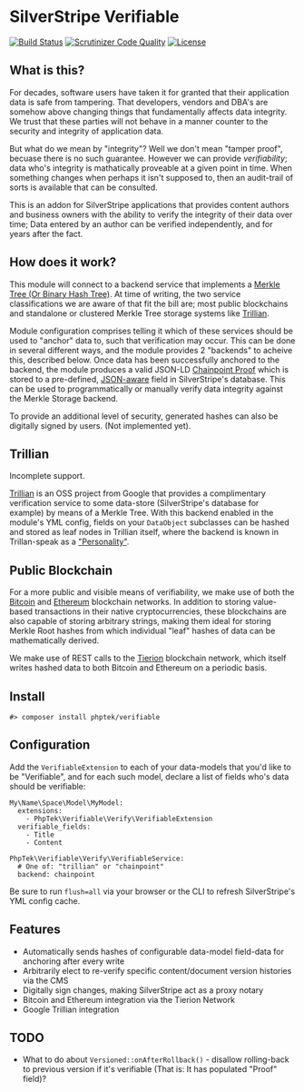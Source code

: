 # SilverStripe Verifiable

[![Build Status](https://api.travis-ci.org/phptek/silverstripe-verifiable.svg?branch=master)](https://travis-ci.org/phptek/silverstripe-verifiable)
[![Scrutinizer Code Quality](https://scrutinizer-ci.com/g/phptek/silverstripe-verifiable/badges/quality-score.png?b=master)](https://scrutinizer-ci.com/g/phptek/silverstripe-verifiable/?branch=master)
[![License](https://poser.pugx.org/phptek/verifiable/license.svg)](https://github.com/phptek/silverstripe-verifiable/blob/master/LICENSE.md)

## What is this?

For decades, software users have taken it for granted that their application data is safe from tampering. That developers, vendors and DBA's are somehow above changing things that fundamentally affects data integrity. We trust that these parties will not behave in a manner counter to the security and integrity of application data.

But what do we mean by "integrity"? Well we don't mean "tamper proof", becuase there is no such guarantee. However we can provide _verifiability_; data who's integrity is mathatically proveable at a given point in time. When something changes when perhaps it isn't supposed to, then an audit-trail of sorts is available that can be consulted.

This is an addon for SilverStripe applications that provides content authors and business owners with the ability to verify the integrity of their data over time; Data entered by an author can be verified independently, and for years after the fact.

## How does it work?

This module will connect to a backend service that implements a [Merkle Tree (Or Binary Hash Tree)](https://en.wikipedia.org/wiki/Merkle_tree). At time of writing, the two service classifications we are aware of that fit the bill are; most public blockchains and standalone or clustered Merkle Tree storage systems like [Trillian](https://github.com/google/trillian/).

Module configuration comprises telling it which of these services should be used to "anchor" data to, such that verification may occur. This can be done in several different ways, and the module provides 2 "backends" to acheive this, described below. Once data has been successfully anchored to the backend, the module produces a valid JSON-LD [Chainpoint Proof](https://chainpoint.org/) which is stored to a pre-defined, [JSON-aware](https://github.com/phptek/silverstripe-verifiable/) field in SilverStripe's database. This can be used to programmatically or manually verify data integrity against the Merkle Storage backend.

To provide an additional level of security, generated hashes can also be digitally signed by users. (Not implemented yet).

## Trillian

Incomplete support.

[Trillian](https://github.com/google/trillian/) is an OSS project from Google that provides a complimentary verification service to some data-store (SilverStripe's database for example) by means of a Merkle Tree. With this backend enabled in the module's YML config, fields on your `DataObject` subclasses can be hashed and stored as leaf nodes in Trillian itself, where the backend is known in Trillan-speak as a ["Personality"](https://github.com/google/trillian/#personalities). 

## Public Blockchain

For a more public and visible means of verifiability, we make use of both the [Bitcoin](https://bitcoin.org/) and [Ethereum](https://ethereum.org) blockchain networks. In addition to storing value-based transactions in their native cryptocurrencies, these blockchains are also capable of storing arbitrary strings, making them ideal for storing Merkle Root hashes from which individual "leaf" hashes of data can be mathematically derived.

We make use of REST calls to the [Tierion](https://tierion.com/) blockchain network, which itself writes hashed data to both Bitcoin and Ethereum on a periodic basis.

## Install

    #> composer install phptek/verifiable

## Configuration

Add the `VerifiableExtension` to each of your data-models that you'd like to be "Verifiable", and for each such model, declare a list of fields who's data should be verifiable:


```YML
My\Name\Space\Model\MyModel:
  extensions:
    - PhpTek\Verifiable\Verify\VerifiableExtension
  verifiable_fields:
    - Title
    - Content

PhpTek\Verifiable\Verify\VerifiableService:
  # One of: "trillian" or "chainpoint"
  backend: chainpoint
```

Be sure to run `flush=all` via your browser or the CLI to refresh SilverStripe's YML config cache.

## Features

* Automatically sends hashes of configurable data-model field-data for anchoring after every write
* Arbitrarily elect to re-verify specific content/document version histories via the CMS
* Digitally sign changes, making SilverStripe act as a proxy notary
* Bitcoin and Ethereum integration via the Tierion Network
* Google Trillian integration

## TODO

* What to do about `Versioned::onAfterRollback()` - disallow rolling-back to previous version if it's verifiable (That is: It has populated "Proof" field)?
